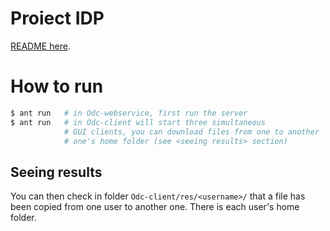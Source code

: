 Proiect IDP
===========

[README here](https://docs.google.com/document/d/1fHYyQusXBBw9G6TMzDEUr_uedI6c_IJN3SsD3-ZxAVA/edit?usp=sharing).


How to run
==========

```bash
$ ant run   # in Odc-webservice, first run the server
$ ant run   # in Odc-client will start three simultaneous 
            # GUI clients, you can download files from one to another
            # one's home folder (see <seeing results> section)
```

Seeing results
----

You can then check in folder `Odc-client/res/<username>/` that a file has been copied from one user to another one. There is each user's home folder.
